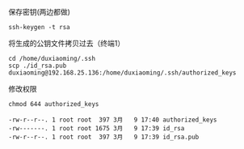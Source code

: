 保存密钥\(两边都做\)

```
ssh-keygen -t rsa
```

将生成的公钥文件拷贝过去（终端1）

```
cd /home/duxiaoming/.ssh
scp ./id_rsa.pub duxiaoming@192.168.25.136:/home/duxiaoming/.ssh/authorized_keys
```

修改权限

```
chmod 644 authorized_keys
```

```
-rw-r--r--. 1 root root  397 3月   9 17:40 authorized_keys
-rw-------. 1 root root 1675 3月   9 17:39 id_rsa
-rw-r--r--. 1 root root  397 3月   9 17:39 id_rsa.pub
